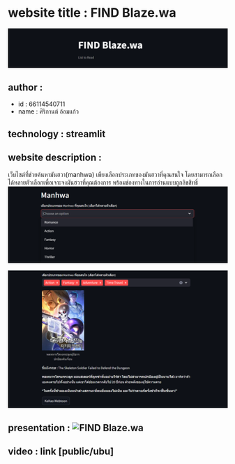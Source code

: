 # website title : FIND Blaze.wa
![Alt text](findblaze_wa1.png)

## author :
- id : 66114540711
- name : ศิริกานต์ อ้อมแก้ว

## technology : streamlit
## website description :
เว็บไซต์ที่ช่วยค้นหามันฮวา(manhwa) เพียงเลือกประเภทของมันฮวาที่คุณสนใจ โดยสามารถเลือกได้หลายตัวเลือกเพื่อเจาะจงมันฮวาที่คุณต้องการ พร้อมช่องทางในการอ่านแบบถูกลิขสิทธิ์
![Alt text](findblaze_wa_choose1.png)

![Alt text](findblaze_wa_ex1.png)
## presentation : ![FIND Blaze.wa](https://www.canva.com/design/DAF_FWPbbJ4/iqZ-avKm5IlTgelF9_jRJw/view?utm_content=DAF_FWPbbJ4&utm_campaign=designshare&utm_medium=link&utm_source=editor)
## video : link [public/ubu]
